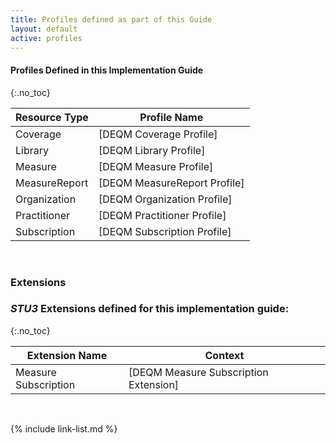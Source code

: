 ```yaml
---
title: Profiles defined as part of this Guide
layout: default
active: profiles
---
```


#### Profiles Defined in this Implementation Guide
{:.no_toc}

|Resource Type|Profile Name|
|---|---|
|Coverage|[DEQM Coverage Profile]|
|Library|[DEQM Library Profile]|
|Measure|[DEQM Measure Profile]|
|MeasureReport|[DEQM MeasureReport Profile]|
|Organization|[DEQM Organization Profile]|
|Practitioner|[DEQM Practitioner Profile]|
|Subscription|[DEQM Subscription Profile]|

<br />

### Extensions

### *STU3* Extensions defined for this implementation guide:
{:.no_toc}

|Extension Name|Context|
|---|---|
|Measure Subscription|[DEQM Measure Subscription Extension]|

<br />


{% include link-list.md %}
